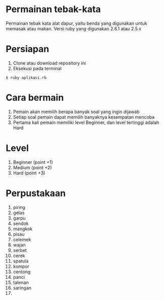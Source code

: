 # Permainan tebak-kata
Permainan tebak kata alat dapur, yaitu benda yang digunakan untuk memasak atau makan.
Versi ruby yang digunakan 2.6.1 atau 2.5.x

# Persiapan
1. Clone atau download repository ini
2. Eksekusi pada terminal
```ssh
$ ruby aplikasi.rb
```

# Cara bermain
1. Pemain akan memilih berapa banyak soal yang ingin dijawab
2. Setiap soal pemain dapat memilih banyaknya kesempatan mencoba
3. Pertama kali pemain memiliki level Beginner, dan level tertinggi adalah Hard

# Level
1. Beginner (point +1)
2. Medium (point +2)
3. Hard (point +3)

# Perpustakaan
1. piring
2. gelas
3. garpu
4. sendok
5. mangkok
6. pisau
7. celemek
8. wajan
9. serbet
10. cerek
11. spatula
12. kompor
13. centong
14. panci
15. talenan
16. saringan
17.
